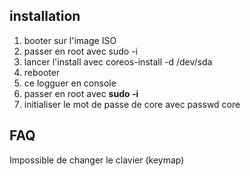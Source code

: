 ## installation

1. booter sur l'image ISO
2. passer en root avec sudo -i
3. lancer l'install avec coreos-install -d /dev/sda
4. rebooter
5. ce logguer en console
6. passer en root avec **sudo -i**
7. initialiser le mot de passe de core avec passwd core 

## FAQ
Impossible de changer le clavier (keymap)
